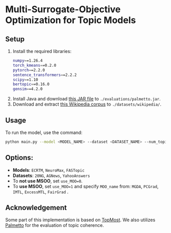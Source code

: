 # Multi-Surrogate-Objective Optimization for Topic Models


## Setup

1. Install the required libraries:
    ```bash
    numpy==1.26.4
    torch_kmeans==0.2.0
    pytorch==2.2.0
    sentence_transformers==2.2.2
    scipy==1.10
    bertopic==0.16.0
    gensim==4.2.0
    ```
2. Install Java and download [this JAR file](https://hobbitdata.informatik.uni-leipzig.de/homes/mroeder/palmetto/palmetto-0.1.0-jar-with-dependencies.jar) to `./evaluations/palmetto.jar`.
3. Download and extract [this Wikipedia corpus](https://hobbitdata.informatik.uni-leipzig.de/homes/mroeder/palmetto/Wikipedia_bd.zip) to `./datasets/wikipedia/`.

## Usage

To run the model, use the command:

```bash
python main.py --model <MODEL_NAME> --dataset <DATASET_NAME> --num_topics 50 --beta_temp 0.15 --num_groups 20 --epochs 200 --device cuda --lr 0.002 --use_pretrainWE --use_MOO <USE_MSOO> --MOO_name <MOO_METHOD> --learn 0 --coef_ 0.5
```

## Options:

- **Models**: `ECRTM`, `NeuroMax`, `FASTopic`
- **Datasets**: `20NG`, `AGNews`, `YahooAnswers`
- To **not use MSOO**, set `use_MOO=0`.
- To **use MSOO**, set `use_MOO=1` and specify `MOO_name` from: `MGDA`, `PCGrad`, `IMTL`, `ExcessMTL`, `FairGrad` .


## Acknowledgement
Some part of this implementation is based on [TopMost](https://github.com/BobXWu/TopMost). We also utilizes [Palmetto](https://github.com/dice-group/Palmetto) for the evaluation of topic coherence.